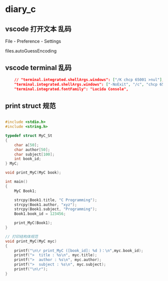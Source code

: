 # diary_c

## vscode 打开文本 乱码

File - Preference - Settings 

files.autoGuessEncoding

## vscode terminal 乱码

```json
    // "terminal.integrated.shellArgs.windows": ["/K chcp 65001 >nul"],
    "terminal.integrated.shellArgs.windows": ["-NoExit", "/c", "chcp 65001"],
    "terminal.integrated.fontFamily": "Lucida Console",
```

## print struct 规范

```c

#include <stdio.h>
#include <string.h>

typedef struct MyC_St
{
    char a[50];
    char author[50];
    char subject[100];
    int book_id;
} MyC;

void print_MyC(MyC book);

int main()
{
    MyC Book1;

    strcpy(Book1.title, "C Programming");
    strcpy(Book1.author, "xyz");
    strcpy(Book1.subject, "Programming");
    Book1.book_id = 123456;

    print_MyC(Book1);
}

// 打印结构体规范
void print_MyC(MyC myc)
{
    printf("\n\r print_MyC ([book_id]: %d )：\n",myc.book_id);
    printf(">  title : %s\n", myc.title);
    printf(">  author : %s\n", myc.author);
    printf(">  subject : %s\n", myc.subject);
    printf("\n\r");
}

```
